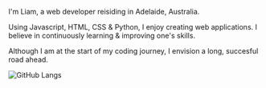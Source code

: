 I'm Liam, a web developer reisiding in Adelaide, Australia.

Using Javascript, HTML, CSS & Python, I enjoy creating web applications. 
I believe in continuously learning & improving one's skills.

Although I am at the start of my coding journey, I envision a long, succesful road ahead.




![GitHub Langs](https://github-readme-stats.vercel.app/api/top-langs/?username=yops320&layout=compact&theme=theme)

<!--
**yops320/yops320** is a ✨ _special_ ✨ repository because its `README.md` (this file) appears on your GitHub profile.

Here are some ideas to get you started:

- 🔭 I’m currently working on ...
- 🌱 I’m currently learning ...
- 👯 I’m looking to collaborate on ...
- 🤔 I’m looking for help with ...
- 💬 Ask me about ...
- 📫 How to reach me: ...
- 😄 Pronouns: ...
- ⚡ Fun fact: ...
-->
